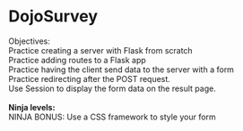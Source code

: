 # DojoSurvey
Objectives:<br> 
Practice creating a server with Flask from scratch <br>
Practice adding routes to a Flask app <br>
Practice having the client send data to the server with a form <br>
Practice redirecting after the POST request. <br>
Use Session to display the form data on the result page.<br>
<br>
<b>Ninja levels:</b><br>
NINJA BONUS: Use a CSS framework to style your form

